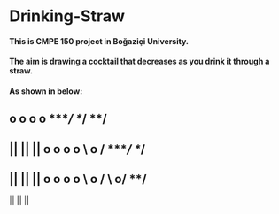 # Drinking-Straw
#### This is CMPE 150 project in Boğaziçi University.
#### The aim is drawing a cocktail that decreases as you drink it through a straw.
#### As shown in below: 
o
 o
  o
   o
\******/
 \****/
  \**/
   --
   ||
   ||
   ||
o
 o
  o
   o
\   o  /
 \****/
  \**/
   --
   ||
   ||
   ||
o
 o
  o
   o
\   o  /
 \   o/
  \**/
   --
   ||
   ||
   ||
